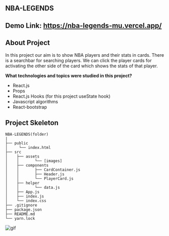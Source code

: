 ## NBA-LEGENDS

## Demo Link: https://nba-legends-mu.vercel.app/

## About Project
<p>In this project our aim is to show NBA players and their stats in cards. There is a searchbar for searching players. We can click the player cards for activating the other side of the card which shows the stats of that player. </p>
<p><b>What technologies and topics were studied in this project?</b></p>
<ul>
    <li>React.js</li>
    <li>Props</li>
    <li>React.js Hooks (for this project useState hook)</li>
    <li>Javascript algorithms</li>
    <li>React-bootstrap</li>
</ul>

## Project Skeleton

```
NBA-LEGENDS(folder)
|
├── public
│     └── index.html
├── src
│    ├── assets
│    │       └── [images]
│    ├── components
│    │       ├── CardContainer.js
│    │       ├── Header.js
│    │       └── PlayerCard.js
│    ├── helper
│    │       └── data.js
│    ├── App.js
│    ├── index.js
│    └── index.css
├── .gitignore
├── package.json
├── README.md
└── yarn.lock
```

<img src="./src/assets/nba-legends.gif" alt="gif">
